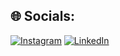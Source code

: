 


## 🌐 Socials:
[![Instagram](https://img.shields.io/badge/Instagram-%23E4405F.svg?logo=Instagram&logoColor=white)](https://instagram.com/ektoras.sofianopoulos) [![LinkedIn](https://img.shields.io/badge/LinkedIn-%230077B5.svg?logo=linkedin&logoColor=white)](https://linkedin.com/in/ektoras-sofianopoulos-398869220/) 

